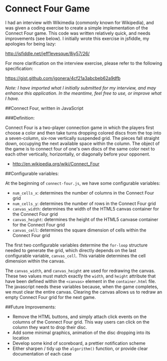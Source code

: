 Connect Four Game
============

I had an interview with Wikimedia (commonly known for Wikipedia), and was given a coding exercise to create a simple implementation of the Connect Four game.  This code was written relatively quick, and needs improvements (see below).  I initially wrote this exercise in jsfiddle, my apologies for being lazy:

http://jsfiddle.net/jeff1evesque/8jy57/26/

For more clarification on the interview exercise, please refer to the following specification:

https://gist.github.com/jgonera/4cf21a3abcbeb62a9dfb

*Note: I have imported what I initially submitted for my interview, and may enhance this application.  In the meantime, feel free to use, or improve what I have.*

##Connect Four, written in JavaScript

###Definition:

Connect Four is a two-player connection game in which the players first choose a color and then take turns dropping colored discs from the top into a seven-column, six-row vertically suspended grid. The pieces fall straight down, occupying the next available space within the column. The object of the game is to connect four of one's own discs of the same color next to each other vertically, horizontally, or diagonally before your opponent.

- http://en.wikipedia.org/wiki/Connect_Four

##Configurable variables:

At the beginning of `connect-four.js`, we have some configurable variables:

- `num_cells_x`: determines the number of columns in the Connect Four grid
- `num_cells_y`: determines the number of rows in the Connect Four grid
- `canvas_width`: determines the width of the HTML5 canvas container for the Connect Four grid
- `canvas_height`: determines the height of the HTML5 canvase container for the Connect Four grid
- `canvas_cell`: determines the square dimension of cells within the Connect Four grid

The first two configurable variables determine the `for-loop` structure needed to generate the grid, which directly depends on the last configurable variable, `canvas_cell`.  This variable determines the cell dimension within the canvas.

The `canvas_width`, and `canvas_height` are used for redrawing the canvas.  These two values must match exactly the `width`, and `height` attribute that have been defined within the `<canvas>` element in the `container.html` file.  The javascript needs these variables because, when the game completes, we must clear the entire canvas.  Clearing the canvas allows us to redraw an empty Connect Four grid for the next game.

##Future Improvements:

- Remove the HTML buttons, and simply attach click events on the columns of the Connect Four grid.  This way users can click on the column they want to drop their disc.
- Add some minimal graphics, animation of the disc dropping into its location
- Develop some kind of scoreboard, a prettier notification scheme
- Either sharpen / tidy up the `algorithm()` function, or provide clear documentation of each case


